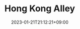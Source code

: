 ---
title: "Hong Kong Alley"
date: 2023-01-21T21:12:21+09:00
tags: ["japan", "tokyo", "yokohama", "chinatown", "alley", "people", "nightlife", "urban_scenery", "lights"]
location: "横浜中華街、東京都 (Yokohama Chinatown, Tōkyō)"
imageUrl: "https://files.yfxu.net/DSCF5617_41d7b6a3fd0185f34e0a770e97fcdfc7.jpg"
width: 4310
height: 2870
---